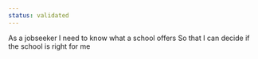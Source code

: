 ```yaml
---
status: validated
---
```


As a jobseeker
I need to know what a school offers
So that I can decide if the school is right for me

